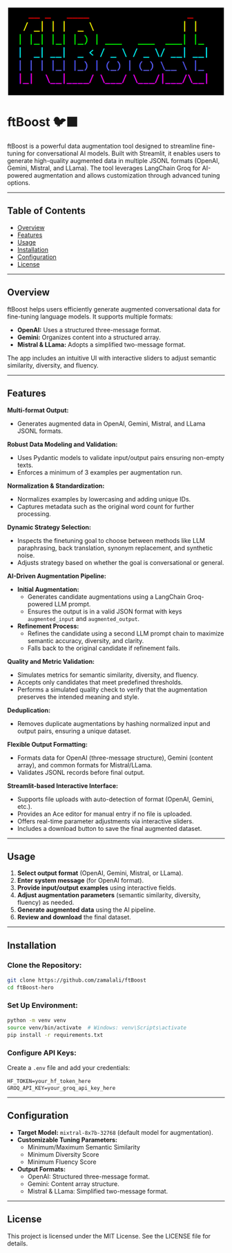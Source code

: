<!-- ![Logo](assets/icon.png) -->
<p align="center">
  <img src="assets/icon.png" alt="Logo" width="500">
</p>

# ftBoost 🐦‍⬛

ftBoost is a powerful data augmentation tool designed to streamline fine-tuning for conversational AI models. Built with Streamlit, it enables users to generate high-quality augmented data in multiple JSONL formats (OpenAI, Gemini, Mistral, and LLama). The tool leverages LangChain Groq for AI-powered augmentation and allows customization through advanced tuning options.

---

## Table of Contents

- [Overview](#overview)
- [Features](#features)
- [Usage](#usage)
- [Installation](#installation)
- [Configuration](#configuration)
- [License](#license)

---

## Overview

ftBoost helps users efficiently generate augmented conversational data for fine-tuning language models. It supports multiple formats:
- **OpenAI:** Uses a structured three-message format.
- **Gemini:** Organizes content into a structured array.
- **Mistral & LLama:** Adopts a simplified two-message format.

The app includes an intuitive UI with interactive sliders to adjust semantic similarity, diversity, and fluency.

---

## Features

**Multi-format Output:**  
- Generates augmented data in OpenAI, Gemini, Mistral, and LLama JSONL formats.

**Robust Data Modeling and Validation:**  
- Uses Pydantic models to validate input/output pairs ensuring non-empty texts.
- Enforces a minimum of 3 examples per augmentation run.

**Normalization & Standardization:**  
- Normalizes examples by lowercasing and adding unique IDs.
- Captures metadata such as the original word count for further processing.

**Dynamic Strategy Selection:**  
- Inspects the finetuning goal to choose between methods like LLM paraphrasing, back translation, synonym replacement, and synthetic noise.
- Adjusts strategy based on whether the goal is conversational or general.

**AI-Driven Augmentation Pipeline:**  
- **Initial Augmentation:**  
  - Generates candidate augmentations using a LangChain Groq-powered LLM prompt.
  - Ensures the output is in a valid JSON format with keys `augmented_input` and `augmented_output`.
- **Refinement Process:**  
  - Refines the candidate using a second LLM prompt chain to maximize semantic accuracy, diversity, and clarity.
  - Falls back to the original candidate if refinement fails.

**Quality and Metric Validation:**  
- Simulates metrics for semantic similarity, diversity, and fluency.
- Accepts only candidates that meet predefined thresholds.
- Performs a simulated quality check to verify that the augmentation preserves the intended meaning and style.

**Deduplication:**  
- Removes duplicate augmentations by hashing normalized input and output pairs, ensuring a unique dataset.

**Flexible Output Formatting:**  
- Formats data for OpenAI (three-message structure), Gemini (content array), and common formats for Mistral/LLama.
- Validates JSONL records before final output.

**Streamlit-based Interactive Interface:**  
- Supports file uploads with auto-detection of format (OpenAI, Gemini, etc.).
- Provides an Ace editor for manual entry if no file is uploaded.
- Offers real-time parameter adjustments via interactive sliders.
- Includes a download button to save the final augmented dataset.

---

## Usage

1. **Select output format** (OpenAI, Gemini, Mistral, or LLama).
2. **Enter system message** (for OpenAI format).
3. **Provide input/output examples** using interactive fields.
4. **Adjust augmentation parameters** (semantic similarity, diversity, fluency) as needed.
5. **Generate augmented data** using the AI pipeline.
6. **Review and download** the final dataset.

---

## Installation

### Clone the Repository:
```bash
git clone https://github.com/zamalali/ftBoost
cd ftBoost-hero
```

### Set Up Environment:
```bash
python -m venv venv
source venv/bin/activate  # Windows: venv\Scripts\activate
pip install -r requirements.txt
```

### Configure API Keys:
Create a `.env` file and add your credentials:
```env
HF_TOKEN=your_hf_token_here
GROQ_API_KEY=your_groq_api_key_here
```

---

## Configuration

- **Target Model:** `mixtral-8x7b-32768` (default model for augmentation).
- **Customizable Tuning Parameters:**
  - Minimum/Maximum Semantic Similarity
  - Minimum Diversity Score
  - Minimum Fluency Score
- **Output Formats:**
  - OpenAI: Structured three-message format.
  - Gemini: Content array structure.
  - Mistral & LLama: Simplified two-message format.

---

## License

This project is licensed under the MIT License. See the LICENSE file for details.
